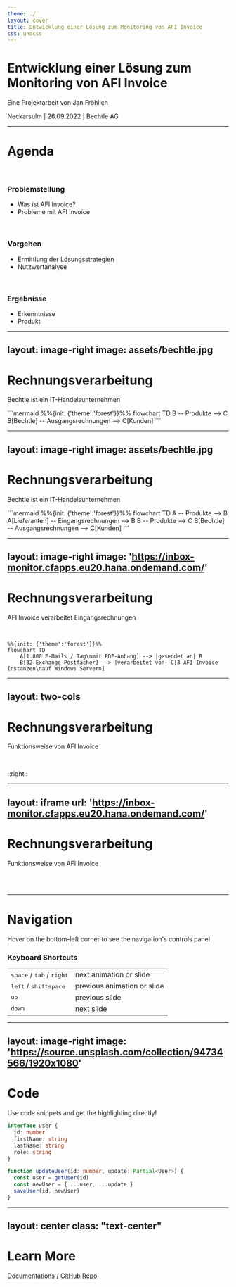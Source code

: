 ```yaml
---
theme: ./
layout: cover
title: Entwicklung einer Lösung zum Monitoring von AFI Invoice
css: unocss
---
```


# Entwicklung einer Lösung zum Monitoring von AFI Invoice

Eine Projektarbeit von Jan Fröhlich

Neckarsulm | 26.09.2022 | Bechtle AG

<!--
- Name, Firma
- Projektarbeit Titel 
"Evaluation und prototypische Implementierung einer Lösung zum Monitoring der automatischen Rechnungsverarbeitung mittels AFI Invoice"
- Entwicklung einer Überwachungssoftware
-->

---

# Agenda

<br>

### Problemstellung
- Was ist AFI Invoice?
- Probleme mit AFI Invoice

<br>

### Vorgehen
- Ermittlung der Lösungsstrategien
- Nutzwertanalyse

<br>

### Ergebnisse
- Erkenntnisse
- Produkt

<!--
Problemstellung
- Was ist AFI Invoice
- Welche Probleme gibt es mit AFI Invoice

Vorgehen
- Finden einer Lösungsstrategie
- Entwicklung von Prototypen
- Vergleich der Lösungen mithilfe einer Nutzwertanalyse

Ergebnisse
- Erkenntnisse der Nutzwertanalyse
- Vorstellung des Produktes
-->

---
layout: image-right
image: assets/bechtle.jpg
---

# Rechnungsverarbeitung

Bechtle ist ein IT-Handelsunternehmen

<div class="absolute bottom-25">
```mermaid
%%{init: {'theme':'forest'}}%%
flowchart TD
    B -- Produkte --> C
    B[Bechtle] -- Ausgangsrechnungen --> C[Kunden]
```
</div>

<!--
- Bechtle ist ein IT-Handelsunternehmen
- Verkauf von Produkten an Kunden
- senden Rechnungen
-->

---
layout: image-right
image: assets/bechtle.jpg
---

# Rechnungsverarbeitung

Bechtle ist ein IT-Handelsunternehmen

<div class="absolute bottom-25">
```mermaid
%%{init: {'theme':'forest'}}%%
flowchart TD
    A -- Produkte --> B
    A[Lieferanten] -- Eingangsrechnungen --> B
    B -- Produkte --> C
    B[Bechtle] -- Ausgangsrechnungen --> C[Kunden]
```
</div>

<!--
- Bechtle bezieht Produkte von Lieferanten
→ Eingangsrechnungen
- Projektarbeit thematisiert nur Eingangsrechnungen
-->

---
layout: image-right
image: 'https://inbox-monitor.cfapps.eu20.hana.ondemand.com/'
---

# Rechnungsverarbeitung

AFI Invoice verarbeitet Eingangsrechnungen

<br>

```mermaid
%%{init: {'theme':'forest'}}%%
flowchart TD
    A[1.800 E-Mails / Tag\nmit PDF-Anhang] --> |gesendet an| B
    B[32 Exchange Postfächer] --> |verarbeitet von| C[3 AFI Invoice Instanzen\nauf Windows Servern]
```

---
layout: two-cols
---
# Rechnungsverarbeitung

Funktionsweise von AFI Invoice

<br>

<Inbox name="Posteingang - Bechtle Deutschland" />

::right::
<div class="w-full h-full pl-12 flex flex-col gap-8">
  <Invoice />
  <Sap />
</div>

---
layout: iframe
url: 'https://inbox-monitor.cfapps.eu20.hana.ondemand.com/'
---

# Rechnungsverarbeitung

Funktionsweise von AFI Invoice

<br>
<br>

<Inbox>

</Inbox>

---

# Navigation

Hover on the bottom-left corner to see the navigation's controls panel

### Keyboard Shortcuts

|     |     |
| --- | --- |
| <kbd>space</kbd> / <kbd>tab</kbd> / <kbd>right</kbd> | next animation or slide |
| <kbd>left</kbd>  / <kbd>shift</kbd><kbd>space</kbd> | previous animation or slide |
| <kbd>up</kbd> | previous slide |
| <kbd>down</kbd> | next slide |

---
layout: image-right
image: 'https://source.unsplash.com/collection/94734566/1920x1080'
---

# Code

Use code snippets and get the highlighting directly!

```ts
interface User {
  id: number
  firstName: string
  lastName: string
  role: string
}

function updateUser(id: number, update: Partial<User>) {
  const user = getUser(id)
  const newUser = { ...user, ...update }
  saveUser(id, newUser)
}
```

---
layout: center
class: "text-center"
---

# Learn More

[Documentations](https://sli.dev) / [GitHub Repo](https://github.com/slidevjs/slidev)
